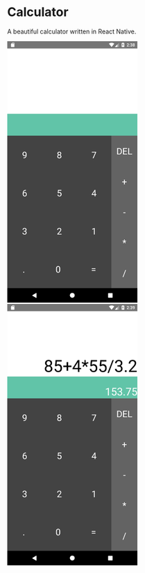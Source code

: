 # Calculator
A beautiful calculator written in React Native. 

<img src="Screenshots/Screenshot_1591261722.png" width="300"><img src="Screenshots/Screenshot_1591261754.png" width="300">
